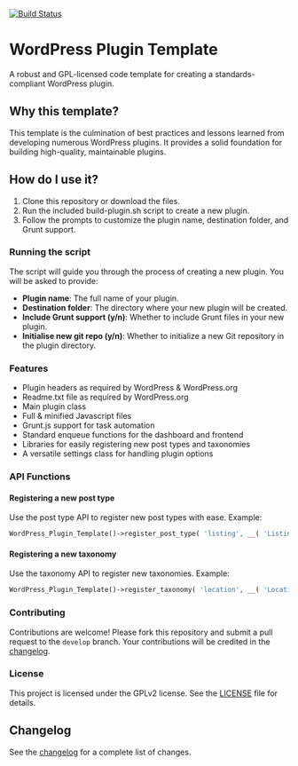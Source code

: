 [![Build Status](https://www.travis-ci.org/wpugph/WordPress-Plugin-Template.svg?branch=master)](https://www.travis-ci.org/wpugph/WordPress-Plugin-Template)

WordPress Plugin Template
=========================

A robust and GPL-licensed code template for creating a standards-compliant WordPress plugin.

## Why this template?

This template is the culmination of best practices and lessons learned from developing numerous WordPress plugins. It provides a solid foundation for building high-quality, maintainable plugins.

## How do I use it?

1. Clone this repository or download the files.
2. Run the included build-plugin.sh script to create a new plugin.
3. Follow the prompts to customize the plugin name, destination folder, and Grunt support.

### Running the script

The script will guide you through the process of creating a new plugin. You will be asked to provide:
- **Plugin name**: The full name of your plugin.
- **Destination folder**: The directory where your new plugin will be created.
- **Include Grunt support (y/n)**: Whether to include Grunt files in your new plugin.
- **Initialise new git repo (y/n)**: Whether to initialize a new Git repository in the plugin directory.

### Features

- Plugin headers as required by WordPress & WordPress.org
- Readme.txt file as required by WordPress.org
- Main plugin class
- Full & minified Javascript files
- Grunt.js support for task automation
- Standard enqueue functions for the dashboard and frontend
- Libraries for easily registering new post types and taxonomies
- A versatile settings class for handling plugin options

### API Functions

#### Registering a new post type

Use the post type API to register new post types with ease. Example:
```php
WordPress_Plugin_Template()->register_post_type( 'listing', __( 'Listings', 'wordpress-plugin-template' ), __( 'Listing', 'wordpress-plugin-template' ) );
```

#### Registering a new taxonomy

Use the taxonomy API to register new taxonomies. Example:
```php
WordPress_Plugin_Template()->register_taxonomy( 'location', __( 'Locations', 'wordpress-plugin-template' ), __( 'Location', 'wordpress-plugin-template' ), 'listing' );
```

### Contributing

Contributions are welcome! Please fork this repository and submit a pull request to the `develop` branch. Your contributions will be credited in the [changelog](https://github.com/AkremBelkahla/WordPress-Plugin-Template/blob/master/changelog.txt).

### License

This project is licensed under the GPLv2 license. See the [LICENSE](https://github.com/AkremBelkahla/WordPress-Plugin-Template/blob/master/LICENSE) file for details.

## Changelog

See the [changelog](https://github.com/AkremBelkahla/WordPress-Plugin-Template/blob/master/changelog.txt) for a complete list of changes.
